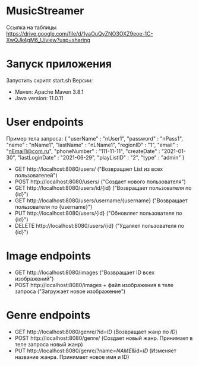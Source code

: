 # MusicStreamer

Ссылка на таблицы: https://drive.google.com/file/d/1yaOuQyZNO3OXZ9eoe-1C-XwQJk4gM6_U/view?usp=sharing

# Запуск приложения
Запустить скрипт start.sh
Версии:
* Maven: Apache Maven 3.8.1
* Java version: 11.0.11

# User endpoints

Пример тела запроса: 
  {
    "userName" : "nUser1",
    "password" : "nPass1",
    "name" : "nName1",
    "lastName" : "nLName1",
    "regionID" : "1",
    "email" : "nEmail1@com.ru",
    "phoneNumber" : "111-11-11",
    "createDate" : "2021-01-30",
    "lastLoginDate" : "2021-06-29",
    "playListID" : "2",
    "type" : "admin"
  }
  
* GET http://localhost:8080/users/ ("Возвращает List из всех пользователей")
* POST http://localhost:8080/users/ ("Создает нового пользователя")
* GET http://localhost:8080/users/id/{id} ("Возвращает пользователя по {id}")
* GET http://localhost:8080/users/username/{username} ("Возвращает пользователя по {username}")
* PUT http://localhost:8080/users/{id} ("Обновляет пользователя по {id}")
* DELETE http://localhost:8080/users/{id} ("Удаляет пользователя по {id}")

# Image endpoints
* GET http://localhost:8080/images ("Возвращает ID всех изображений")
* POST http://localhost:8080/images + файл изображения в теле запроса ("Загружает
  новое изображение")
  
# Genre endpoints
* GET http://localhost:8080/genre/?id=_ID_ (Возвращает жанр по _ID_)
* POST http://localhost:8080/genre/ (Создает новый жанр. Принимает в теле запроса новый жанр)
* PUT http://localhost:8080/genre/?name=_NAME_&id=_ID_ (Изменяет название жанра. Принимает новое имя и ID)
